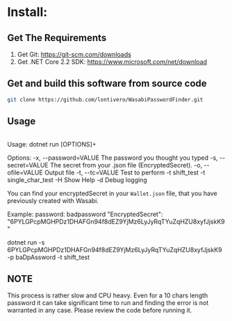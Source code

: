 # Install:

## Get The Requirements

1. Get Git: https://git-scm.com/downloads
2. Get .NET Core 2.2 SDK: https://www.microsoft.com/net/download
  
## Get and build this software from source code

```sh
git clone https://github.com/lontivero/WasabiPasswordFinder.git
```

## Usage

```
``` 
Usage: dotnet run [OPTIONS]+

Options:
  -x, --password=VALUE       The password you thought you typed
  -s, --secret=VALUE         The secret from your .json file 
                               (EncryptedSecret).
  -o, --ofile=VALUE          Output file
  -t, --tc=VALUE             Test to perform 
                               	-t shift_test
                               	-t single_char_test
  -H                         Show Help
  -d                         Debug logging

You can find your encryptedSecret in your `Wallet.json` file, that you have previously created with Wasabi.

Example: 
  password: badpassword
  "EncryptedSecret": "6PYLGPcpMGHPDz1DHAFGn94f8dEZ9YjMz6LyJyRqTYuZqHZU8xyfJjskK9"

  dotnet run -s 6PYLGPcpMGHPDz1DHAFGn94f8dEZ9YjMz6LyJyRqTYuZqHZU8xyfJjskK9 -p baDpAssword -t shift_test

## NOTE

This process is rather slow and CPU heavy. Even for a 10 chars length password it can take significant time to run and
finding the error is not warranted in any case. Please review the code before running it.
